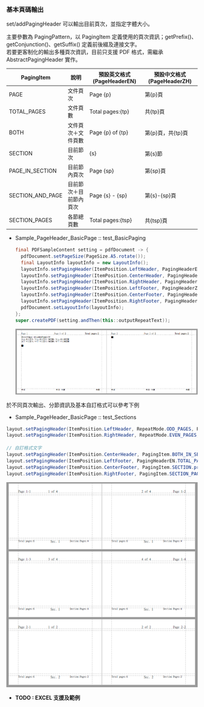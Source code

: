 ### 基本頁碼輸出

set/addPagingHeader 可以輸出目前頁次，並指定字體大小。

主要參數為 PagingPattern，以 PagingItem 定義使用的頁次資訊；getPrefix\(\)、getConjunction\(\)、getSuffix\(\) 定義前後綴及連接文字。  
若要更客制化的輸出多種頁次資訊，目前只支援 PDF 格式，需繼承 AbstractPagingHeader 實作。

| PagingItem | 說明 | 預設英文格式\(PageHeaderEN\) | 預設中文格式\(PageHeaderZH\) |
| --- | --- | --- | --- |
| PAGE | 文件頁次 | Page {p} | 第{p}頁 |
| TOTAL\_PAGES | 文件頁數 | Total pages:{tp} | 共{tp}頁 |
| BOTH | 文件頁次＋文件頁數 | Page {p} of {tp} | 第{p}頁，共{tp}頁 |
| SECTION | 目前節次 | {s} | 第{s}節 |
| PAGE\_IN\_SECTION | 目前節內頁次 | Page {sp} | 第{sp}頁 |
| SECTION\_AND\_PAGE | 目前節次＋目前節內頁次 | Page {s} - {sp} | 第{s}-{sp}頁 |
| SECTION\_PAGES | 各節總頁數 | Total pages:{tsp} | 共{tsp}頁 |

* Sample\_PageHeader\_BasicPage :: test\_BasicPaging

  ```java
  final PDFSampleContent setting = pdfDocument -> {
    pdfDocument.setPageSize(PageSize.A5.rotate());
    final LayoutInfo layoutInfo = new LayoutInfo();
    layoutInfo.setPagingHeader(ItemPosition.LeftHeader, PagingHeaderEN.PAGE, 14);
    layoutInfo.setPagingHeader(ItemPosition.CenterHeader, PagingHeaderEN.BOTH, 14);
    layoutInfo.setPagingHeader(ItemPosition.RightHeader, PagingHeaderEN.TOTAL_PAGES, 14);
    layoutInfo.setPagingHeader(ItemPosition.LeftFooter, PagingHeaderZH.PAGE, 10);
    layoutInfo.setPagingHeader(ItemPosition.CenterFooter, PagingHeaderZH.BOTH, 10);
    layoutInfo.setPagingHeader(ItemPosition.RightFooter, PagingHeaderZH.TOTAL_PAGES, 10);
    pdfDocument.setLayoutInfo(layoutInfo);
  };
  super.createPDF(setting.andThen(this::outputRepeatText));
  ```

  ![](/assets/ch02/header_paging_basic.png)

於不同頁次輸出、分節資訊及基本自訂格式可以參考下例

* Sample\_PageHeader\_BasicPage :: test\_Sections

```java
layout.setPagingHeader(ItemPosition.LeftHeader, RepeatMode.ODD_PAGES, PagingHeaderEN.SECTION_AND_PAGE, 10);
layout.setPagingHeader(ItemPosition.RightHeader, RepeatMode.EVEN_PAGES, PagingHeaderEN.SECTION_AND_PAGE, 10);

// 自訂格式文字
layout.setPagingHeader(ItemPosition.CenterHeader, PagingItem.BOTH_IN_SECTION.conjunction(" of "), 10);
layout.setPagingHeader(ItemPosition.LeftFooter, PagingHeaderEN.TOTAL_PAGES, 8);
layout.setPagingHeader(ItemPosition.CenterFooter, PagingItem.SECTION.prefix("Sec. "), 10);
layout.setPagingHeader(ItemPosition.RightFooter, PagingItem.SECTION_PAGES.prefix("Section Pages:"), 8);
```

![](/assets/ch02/header_paging_basic_sections.png)

* **TODO : EXCEL 支援及範例**



